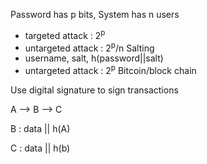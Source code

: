 Password has p bits, System has n users 
- targeted attack : 2<sup>p</sup>
- untargeted attack : 2<sup>p</sup>/n
Salting
- username, salt, h(password||salt)
- untargeted attack : 2<sup>p</sup>
Bitcoin/block chain

Use digital signature to sign transactions

A --> B --> C

B : data || h(A)

C : data || h(b)
